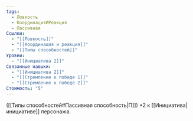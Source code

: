 ```yaml
---
tags:
  - Ловкость
  - КоординацияИРеакция
  - Пассивная
Ссылки:
  - "[[Ловкость]]"
  - "[[Координация и реакция]]"
  - "[[Типы способностей]]"
Уровни:
  - "[[Инициатива 2]]"
Связанные навыки:
  - "[[Инициатива 2]]"
  - "[[Стремление к победе 1]]"
  - "[[Стремление к победе 2]]"
Стоимость: "5"
---
```

([[Типы способностей#Пассивная способность|П]]) +2 к [[Инициатива|инициативе]] персонажа.